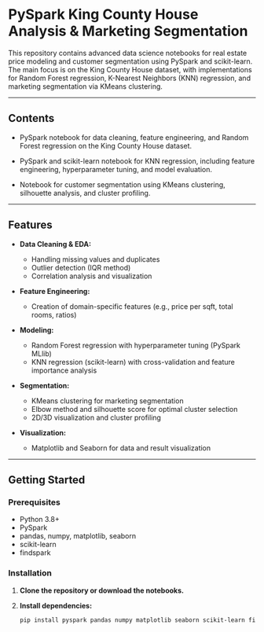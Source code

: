 # PySpark King County House Analysis & Marketing Segmentation

This repository contains advanced data science notebooks for real estate price modeling and customer segmentation using PySpark and scikit-learn. The main focus is on the King County House dataset, with implementations for Random Forest regression, K-Nearest Neighbors (KNN) regression, and marketing segmentation via KMeans clustering.

---

## Contents

-   PySpark notebook for data cleaning, feature engineering, and Random Forest regression on the King County House dataset.

-   PySpark and scikit-learn notebook for KNN regression, including feature engineering, hyperparameter tuning, and model evaluation.

-  Notebook for customer segmentation using KMeans clustering, silhouette analysis, and cluster profiling.

---

## Features

- **Data Cleaning & EDA:**  
  - Handling missing values and duplicates  
  - Outlier detection (IQR method)  
  - Correlation analysis and visualization

- **Feature Engineering:**  
  - Creation of domain-specific features (e.g., price per sqft, total rooms, ratios)

- **Modeling:**  
  - Random Forest regression with hyperparameter tuning (PySpark MLlib)
  - KNN regression (scikit-learn) with cross-validation and feature importance analysis

- **Segmentation:**  
  - KMeans clustering for marketing segmentation  
  - Elbow method and silhouette score for optimal cluster selection  
  - 2D/3D visualization and cluster profiling

- **Visualization:**  
  - Matplotlib and Seaborn for data and result visualization

---

## Getting Started

### Prerequisites

- Python 3.8+
- PySpark
- pandas, numpy, matplotlib, seaborn
- scikit-learn
- findspark

### Installation

1. **Clone the repository or download the notebooks.**

2. **Install dependencies:**
   ```sh
   pip install pyspark pandas numpy matplotlib seaborn scikit-learn findspark